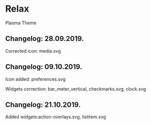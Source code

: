 # Relax
Plasma Theme

Changelog: 28.09.2019.
---------------------

Corrected icon: media.svg

Changelog: 09.10.2019.
---------------------

Icon added: preferences.svg

Widgets correction: bar_meter_vertical, checkmarks.svg, clock.svg

Changelog: 21.10.2019.
----------------------

Added widgets:action-overlays.svg, listitem.svg
